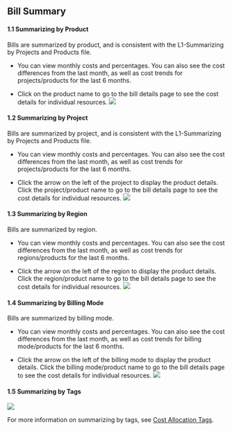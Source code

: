 ## Bill Summary

#### 1.1 Summarizing by Product
Bills are summarized by product, and is consistent with the L1-Summarizing by Projects and Products file.

- You can view monthly costs and percentages. You can also see the cost differences from the last month, as well as cost trends for projects/products for the last 6 months.

- Click on the product name to go to the bill details page to see the cost details for individual resources.
![](https://main.qcloudimg.com/raw/3539659bfe9d7fb28ee7efa18e281181.png)

#### 1.2 Summarizing by Project
Bills are summarized by project, and is consistent with the L1-Summarizing by Projects and Products file.

- You can view monthly costs and percentages. You can also see the cost differences from the last month, as well as cost trends for projects/products for the last 6 months.

- Click the arrow on the left of the project to display the product details. Click the project/product name to go to the bill details page to see the cost details for individual resources.
![](https://main.qcloudimg.com/raw/5328d895c2261259ece6b6840785a050.png)

#### 1.3  Summarizing by Region
Bills are summarized by region.

- You can view monthly costs and percentages. You can also see the cost differences from the last month, as well as cost trends for regions/products for the last 6 months.

- Click the arrow on the left of the region to display the product details. Click the region/product name to go to the bill details page to see the cost details for individual resources.
![](https://main.qcloudimg.com/raw/38b1a9087b2d8bee518cac74c9f772b1.png)


#### 1.4 Summarizing by Billing Mode
Bills are summarized by billing mode.

- You can view monthly costs and percentages. You can also see the cost differences from the last month, as well as cost trends for billing mode/products for the last 6 months.

- Click the arrow on the left of the billing mode to display the product details. Click the billing mode/product name to go to the bill details page to see the cost details for individual resources.
![](https://main.qcloudimg.com/raw/1dbada157b2af2d02293474be58f4e54.png)

#### 1.5 Summarizing by Tags

![](https://main.qcloudimg.com/raw/5792ce5c4efec516baa2bd6e01e987f4.png)

For more information on summarizing by tags, see [Cost Allocation Tags](https://intl.cloud.tencent.com/document/product/555/32276).
